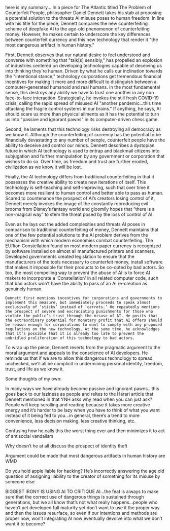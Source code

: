 here is my summary...
In a piece for The Atlantic titled The Problem of Counterfeit People, philosopher Daniel Dennett takes his stab at proposing a potential solution to the threats AI misuse poses to human freedom. In line with his title for the piece, Dennett compares the new counterfeiting scheme of deepfake AI to the age-old phenomenon of counterfeiting money. However, he makes certain to underscore the key differences between counterfeit currency and this new technology that render it "the most dangerous artifact in human history." 

First, Dennett observes that our natural desire to feel understood and converse with something that "talk[s] sensibly," has propelled an explosion of industries centered on developing technologies capable of deceiving us into thinking they're human. Driven by what he calls our inclination towards the "intentional stance," technology corporations get tremendous financial incentives for making it more and more difficult to distinguish between a computer-generated humanoid and real humans. In the most fundamental sense, this destroys any ability we have to trust one another in any non face-to-face interaction. Strategically, he invokes the still fresh COVID-19 crisis, calling the rapid spread of misused AI "another pandemic...this time attacking the fragile control systems in our brains." If anything, he says, AI should scare us more than physical ailments as it has the potential to turn us into "passive and ignorant pawns" in its computer-driven chess game. 

Second, he laments that this technology risks destroying all democracy as we know it. Although the counterfeiting of currency has the potential to be financially devastating to any number of people, counterfeit people have the ability to deceive and control our minds. Dennett describes a dystopian future in which AI technology is used to entrap and blackmail citizens into subjugation and further manipulation by any government or corporation that wishes to do so.  Over time, as freedom and trust are further eroded, civilization as we know it will be lost. 

Finally, the AI technology differs from traditional counterfeiting in that it possesses the creative ability to create new iterations of itself. This technology is self-teaching and self-improving, such that over time it becomes more resilient to human control and better able to pass as human. Scared to countenance the prospect of AI’s creators losing control of it, Dennett merely invokes the image of the constantly reproducing evil brooms from Disney’s fantasy world and gloomily hopes that “there is a non-magical way” to stem the threat posed by the loss of control of AI.

Even as he lays out the added complexities and threats AI poses in comparison to traditional counterfeiting of money, Dennett maintains that one of the few potential solutions to the AI problem derives from the mechanism with which modern economies combat counterfeiting. The EURion Constellation found on most modern paper currency is recognized by software installed on almost all manufactured printers and scanners. Developed governments created legislation to ensure that the manufacturers of the tools necessary to counterfeit money, install software that makes it impossible for their products to be co-opted by bad actors. So too, the most compelling way to prevent the abuse of AI is to force AI makers to incorporate a ‘Constellation’ in all related computer code, such that bad actors won’t have the ability to pass of an AI re-creation as genuinely human. 

	Dennett first mentions incentives for corporations and governments to implement this measure, but immediately proceeds to speak almost exclusively of ‘sticks’ instead of ‘carrots.’ He repeatedly mentions the prospect of severe and excruciating punishments for those who violate the public’s trust through the misuse of AI. He posits that the extraordinary potential for monetary profit that AI offers should be reason enough for corporations to want to comply with any proposed regulations on the new technology. At the same time, he acknowledges that it’s possible that it is already too late to prevent the unbridled proliferation of this technology to bad actors. 

To wrap up the piece, Dennett reverts from the pragmatic argument to the moral argument and appeals to the conscience of AI developers. He reminds us that if we are to allow this dangerous technology to spread unchecked, we’ll all be complicit in undermining personal identity, freedom, trust, and life as we know it. 

Some thoughts of my own: 

In many ways we have already become passive and ignorant pawns…this goes back to our laziness as people and reltes to the Harari article that Dennett mentioned in that YNH asks why read when you can just ask? People will keep scrolling and reading because it takes more creative energy and it’s harder to be lazy when you have to think of what you want instead of it being fed to you…in general, there’s a trend to more convenience, less decision making, less creative thinking, etc. 

Confusing how he calls this the worst thing ever and then minimizes it to act of antisocial vandalism

Why doesn’t he at all discuss the prospect of identity theft

Argument could be made that most dangerous artifacts in human history are WMD

Do you hold apple liable for hacking? He’s incorrectly answering the age old question of assigning liability to the creator of something for its misuse by someone else


BIGGEST IRONY IS USING AI TO CRITIQUE AI…the feat is always to make sure that the correct use of dangerous things is sustained through generations, but we all know that’s not what really happens…people who haven’t yet developed full maturity yet don’t want to use it the proper way and then the issues resurface, so even if our intentions and methods are proper now, won’t integrating AI now eventually devolve into what we don’t want it to become?
